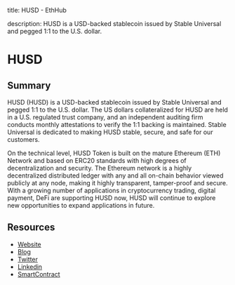 title: HUSD - EthHub

description: HUSD is a USD-backed stablecoin issued by Stable Universal and pegged 1:1 to the U.S. dollar. 

# HUSD

## Summary

HUSD \(HUSD\) is a USD-backed stablecoin issued by Stable Universal and pegged 1:1 to the U.S. dollar. The US dollars collateralized for HUSD are held in a U.S. regulated trust company, and an independent auditing firm conducts monthly attestations to verify the 1:1 backing is maintained. Stable Universal is dedicated to making HUSD stable, secure, and safe for our customers.

On the technical level, HUSD Token is built on the mature Ethereum (ETH) Network and based on ERC20 standards with high degrees of decentralization and security. The Ethereum network is a highly decentralized distributed ledger with any and all on-chain behavior viewed publicly at any node, making it highly transparent, tamper-proof and secure. With a growing number of applications in cryptocurrency trading, digital payment, DeFi are supporting HUSD now, HUSD will continue to explore new opportunities to expand applications in future.



## Resources

* [Website](https:/www.stcoins.com)
* [Blog](https://medium.com/@Stablecoin_HUSD)
* [Twitter](https://twitter.com/Stablecoin_HUSD)
* [Linkedin](https://www.linkedin.com/company/28857092)
* [SmartContract](https://etherscan.io/token/0xdf574c24545e5ffecb9a659c229253d4111d87e1)

